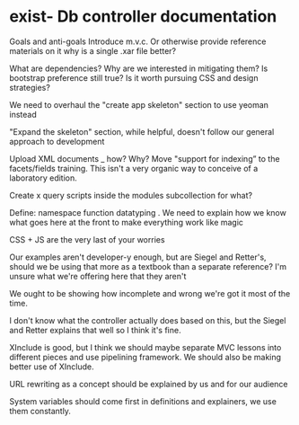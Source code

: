 # exist- Db controller documentation

Goals and anti-goals
Introduce m.v.c. Or otherwise provide reference materials on it why is a single .xar file better?

What are dependencies? Why are we interested in mitigating them?
Is bootstrap preference still true? Is it worth pursuing CSS and design strategies?

We need to overhaul the "create app skeleton" section to use yeoman instead

"Expand the skeleton" section, while helpful, doesn't follow our general approach to development

Upload XML documents _ how? Why? Move "support for indexing” to the facets/fields training. This isn't a very organic way to conceive of a laboratory edition.

Create x query scripts inside the modules subcollection for what?

Define: namespace function datatyping .  We need to explain how we know what goes here at the front to make everything work like magic

CSS + JS are the very last of your worries

Our examples aren't developer-y enough, but are Siegel and Retter's, should we be using that more as a textbook than a separate reference? I'm unsure what we're offering here that they aren't

We ought to be showing how incomplete and wrong we're got it most of the time.

I don't know what the controller actually does based on this, but the Siegel and Retter explains that well so I think it's fine.

XInclude is good, but I think we should maybe separate MVC lessons into different pieces and use pipelining framework. We should also be making better use of XInclude.

URL rewriting as a concept should be explained by us and for our audience

System variables should come first in definitions and explainers, we use them constantly.




